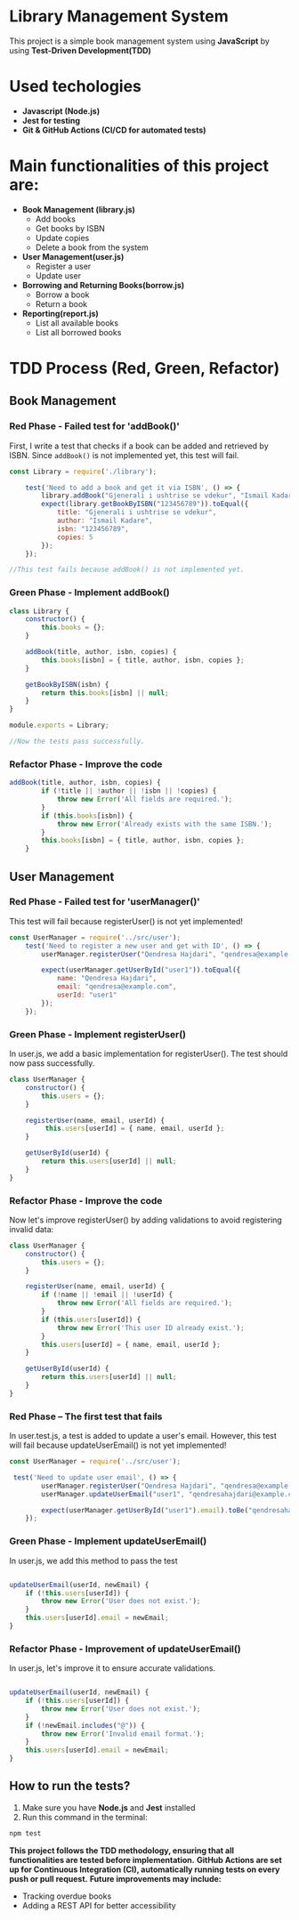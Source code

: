 # Library Management System
This project is a simple book management system using **JavaScript** by using **Test-Driven Development(TDD)**

# Used techologies
- **Javascript (Node.js)**
- **Jest for testing**
- **Git & GitHub Actions (CI/CD for automated tests)**

# Main functionalities of this project are:
- **Book Management (library.js)** 
    - Add books
    - Get books by ISBN
    - Update copies
    - Delete a book from the system
- **User Management(user.js)**
    - Register a user 
    - Update user
- **Borrowing and Returning Books(borrow.js)**
    - Borrow a book
    - Return a book
- **Reporting(report.js)**
    - List all available books
    - List all borrowed books

# **TDD Process (Red, Green, Refactor)**
## **Book Management**
### **Red Phase - Failed test for 'addBook()'**
First, I write a test that checks if a book can be added and retrieved by ISBN. Since `addBook()` is not implemented yet, this test will fail. 

```javascript
const Library = require('./library'); 

    test('Need to add a book and get it via ISBN', () => {
        library.addBook("Gjenerali i ushtrise se vdekur", "Ismail Kadare", "123456789", 5);
        expect(library.getBookByISBN("123456789")).toEqual({
            title: "Gjenerali i ushtrise se vdekur",
            author: "Ismail Kadare",
            isbn: "123456789",
            copies: 5
        });
    });

//This test fails because addBook() is not implemented yet. 
```

### **Green Phase - Implement addBook()**
```javascript
class Library {
    constructor() {
        this.books = {};
    }

    addBook(title, author, isbn, copies) {
        this.books[isbn] = { title, author, isbn, copies };
    }

    getBookByISBN(isbn) {
        return this.books[isbn] || null;
    }
}

module.exports = Library;

//Now the tests pass successfully. 
```

### **Refactor Phase - Improve the code** 
```javascript
addBook(title, author, isbn, copies) {
        if (!title || !author || !isbn || !copies) {
            throw new Error('All fields are required.');
        }
        if (this.books[isbn]) {
            throw new Error('Already exists with the same ISBN.');
        }
        this.books[isbn] = { title, author, isbn, copies };
    }

```


## **User Management**
### **Red Phase - Failed test for 'userManager()'**
This test will fail because registerUser() is not yet implemented! 

```javascript
const UserManager = require('../src/user');
    test('Need to register a new user and get with ID', () => {
        userManager.registerUser("Qendresa Hajdari", "qendresa@example.com", "user1");

        expect(userManager.getUserById("user1")).toEqual({
            name: "Qendresa Hajdari",
            email: "qendresa@example.com",
            userId: "user1"
        });
    });
```

### **Green Phase - Implement registerUser()**
In user.js, we add a basic implementation for registerUser(). The test should now pass successfully.

```javascript
class UserManager {
    constructor() {
        this.users = {};
    }

    registerUser(name, email, userId) {
         this.users[userId] = { name, email, userId };
    }

    getUserById(userId) {
        return this.users[userId] || null;
    }
}
```

### **Refactor Phase - Improve the code**
Now let's improve registerUser() by adding validations to avoid registering invalid data:

```javascript
class UserManager {
    constructor() {
        this.users = {};
    }

    registerUser(name, email, userId) {
        if (!name || !email || !userId) {
            throw new Error('All fields are required.');
        }
        if (this.users[userId]) {
            throw new Error('This user ID already exist.');
        }
        this.users[userId] = { name, email, userId };
    }

    getUserById(userId) {
        return this.users[userId] || null;
    }
}
```
### Red Phase – The first test that fails
In user.test.js, a test is added to update a user's email. However, this test will fail because updateUserEmail() is not yet implemented!

```javascript
const UserManager = require('../src/user');

 test('Need to update user email', () => {
        userManager.registerUser("Qendresa Hajdari", "qendresa@example.com", "user1");
        userManager.updateUserEmail("user1", "qendresahajdari@example.com");

        expect(userManager.getUserById("user1").email).toBe("qendresahajdari@example.com");
    });
```
### **Green Phase - Implement updateUserEmail()**
In user.js, we add this method to pass the test

```javascript

updateUserEmail(userId, newEmail) {
    if (!this.users[userId]) {
        throw new Error('User does not exist.');
    }
    this.users[userId].email = newEmail;
}

```

### **Refactor Phase - Improvement of updateUserEmail()**
In user.js, let's improve it to ensure accurate validations.

```javascript

updateUserEmail(userId, newEmail) {
    if (!this.users[userId]) {
        throw new Error('User does not exist.');
    }
    if (!newEmail.includes("@")) {
        throw new Error('Invalid email format.');
    }
    this.users[userId].email = newEmail;
}

```


## How to run the tests?
1. Make sure you have **Node.js** and **Jest** installed
2. Run this command in the terminal:

```bash
npm test
```

**This project follows the TDD methodology, ensuring that all functionalities are tested before implementation.**
**GitHub Actions are set up for Continuous Integration (CI), automatically running tests on every push or pull request.**
**Future improvements may include:**
- Tracking overdue books
- Adding a REST API for better accessibility
